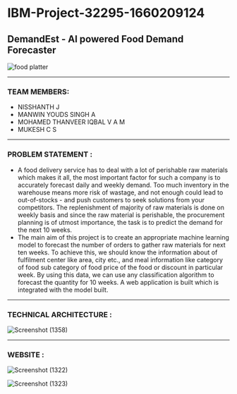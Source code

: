 # IBM-Project-32295-1660209124
## DemandEst - AI powered Food Demand Forecaster


![food platter](https://user-images.githubusercontent.com/96964395/202861182-11f1c39b-716e-4633-9276-f13e76571fcd.jpg)



***
### TEAM MEMBERS:
* NISSHANTH J
* MANWIN YOUDS SINGH A
* MOHAMED THANVEER IQBAL V A M
* MUKESH C S

***

### PROBLEM STATEMENT :

* A food delivery service has to deal with a lot of perishable raw materials which makes it all, the most important factor for such a company is to accurately forecast daily and weekly demand. Too much inventory in the warehouse means more risk of wastage, and not enough could lead to out-of-stocks - and push customers to seek solutions from your competitors. The replenishment of majority of raw materials is done on weekly basis and since the raw material is perishable, the procurement planning is of utmost importance, the task is to predict the demand for the next 10 weeks. 	
* The main aim of this project is to create an appropriate machine learning model to forecast the number of orders to gather raw materials for next ten weeks. To achieve this, we should know the information about of fulfilment center like area, city etc., and meal information like category of food sub category of food price of the food or discount in particular week. By using this data, we can use any classification algorithm to forecast the quantity for 10 weeks. A web application is built which is integrated with the model built.

***

### TECHNICAL ARCHITECTURE :

![Screenshot (1358)](https://user-images.githubusercontent.com/96964395/202849468-0b4bfe82-22c6-4ea5-9736-322387aa04fe.png)


***

### WEBSITE :

![Screenshot (1322)](https://user-images.githubusercontent.com/96964395/202849555-4ad5a8ed-2642-453a-9b65-7b48f74acec8.png)
 
 
![Screenshot (1323)](https://user-images.githubusercontent.com/96964395/202849614-35d4b2c0-97dc-4c29-a1d2-8fae596d1c33.png)

 
 
